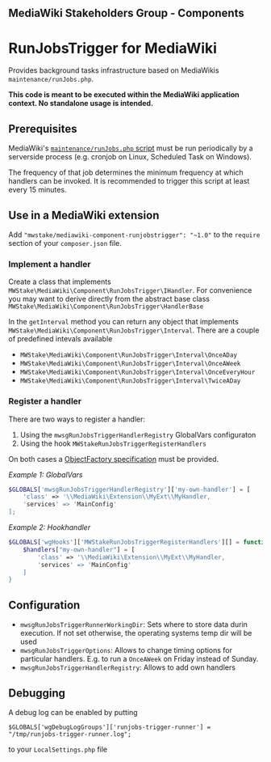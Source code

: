 ## MediaWiki Stakeholders Group - Components
# RunJobsTrigger for MediaWiki

Provides background tasks infrastructure based on MediaWikis `maintenance/runJobs.php`.

**This code is meant to be executed within the MediaWiki application context. No standalone usage is intended.**

## Prerequisites

MediaWiki's [`maintenance/runJobs.php` script](ttps://www.mediawiki.org/wiki/Manual:RunJobs.php) must be run periodically by a serverside process (e.g. cronjob on Linux, Scheduled Task on Windows).

The frequency of that job determines the minimum frequency at which handlers can be invoked. It is recommended to trigger this script at least every 15 minutes.

## Use in a MediaWiki extension

Add `"mwstake/mediawiki-component-runjobstrigger": "~1.0"` to the `require` section of your `composer.json` file.

### Implement a handler

Create a class that implements `MWStake\MediaWiki\Component\RunJobsTrigger\IHandler`. For convenience you may want to derive directly from the abstract base class `MWStake\MediaWiki\Component\RunJobsTrigger\HandlerBase`

In the `getInterval` method you can return any object that implements `MWStake\MediaWiki\Component\RunJobsTrigger\Interval`. There are a couple of predefined intevals available
- `MWStake\MediaWiki\Component\RunJobsTrigger\Interval\OnceADay`
- `MWStake\MediaWiki\Component\RunJobsTrigger\Interval\OnceAWeek`
- `MWStake\MediaWiki\Component\RunJobsTrigger\Interval\OnceEveryHour`
- `MWStake\MediaWiki\Component\RunJobsTrigger\Interval\TwiceADay`

### Register a handler

There are two ways to register a handler:
1. Using the `mwsgRunJobsTriggerHandlerRegistry` GlobalVars configuraton
2. Using the hook `MWStakeRunJobsTriggerRegisterHandlers`

On both cases a [ObjectFactory specification](https://www.mediawiki.org/wiki/ObjectFactory) must be provided.

*Example 1: GlobalVars*
```php
$GLOBALS['mwsgRunJobsTriggerHandlerRegistry']['my-own-handler'] = [
    'class' => '\\MediaWiki\Extension\\MyExt\\MyHandler,
    'services' => 'MainConfig'
];
```
*Example 2: Hookhandler*
```php
$GLOBALS['wgHooks']['MWStakeRunJobsTriggerRegisterHandlers'][] = function( &$handlers ) {
    $handlers["my-own-handler"] = [
        'class' => '\\MediaWiki\Extension\\MyExt\\MyHandler,
        'services' => 'MainConfig'
    ]
}
```

## Configuration
- `mwsgRunJobsTriggerRunnerWorkingDir`: Sets where to store data durin execution. If not set otherwise, the operating systems temp dir will be used
- `mwsgRunJobsTriggerOptions`: Allows to change timing options for particular handlers. E.g. to run a `OnceAWeek` on Friday instead of Sunday.
- `mwsgRunJobsTriggerHandlerRegistry`: Allows to add own handlers

## Debugging
A debug log can be enabled by putting

    $GLOBALS['wgDebugLogGroups']['runjobs-trigger-runner'] = "/tmp/runjobs-trigger-runner.log";

to your `LocalSettings.php` file